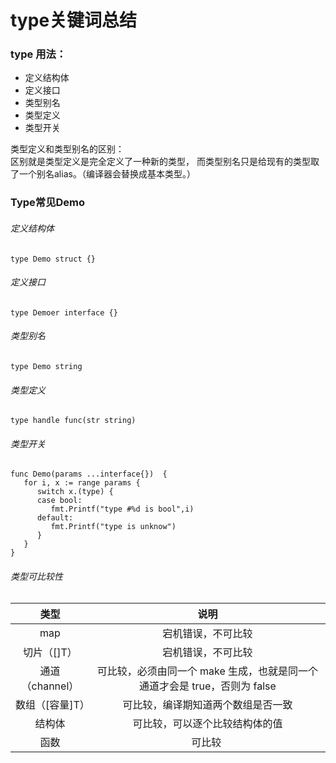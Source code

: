 # type关键词总结

### type 用法：

* 定义结构体
* 定义接口 
* 类型别名 
* 类型定义
* 类型开关

类型定义和类型别名的区别：  
区别就是类型定义是完全定义了一种新的类型，
而类型别名只是给现有的类型取了一个别名alias。（编译器会替换成基本类型。）


### Type常见Demo

###### 定义结构体
```
type Demo struct {}

```

###### 定义接口
```
type Demoer interface {}

```

###### 类型别名
```
type Demo string

```

###### 类型定义
```
type handle func(str string) 

```

###### 类型开关
```
func Demo(params ...interface{})  {
   for i, x := range params {
      switch x.(type) {
      case bool:
         fmt.Printf("type #%d is bool",i)
      default:
         fmt.Printf("type is unknow")
      }
   }
}

```

###### 类型可比较性

| 类型 | 说明 |
| :---:| :------------------: |
| map | 宕机错误，不可比较 |
| 切片（[]T）| 宕机错误，不可比较|
| 通道（channel）| 可比较，必须由同一个 make 生成，也就是同一个通道才会是 true，否则为 false |
| 数组（[容量]T）| 可比较，编译期知道两个数组是否一致 |
| 结构体 | 可比较，可以逐个比较结构体的值 |
| 函数 | 可比较 |
